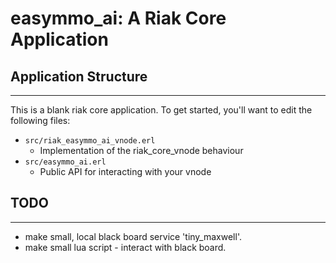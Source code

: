 easymmo_ai: A Riak Core Application
======================================

## Application Structure
---------------------

This is a blank riak core application. To get started, you'll want to edit the
following files:

* `src/riak_easymmo_ai_vnode.erl`
  * Implementation of the riak_core_vnode behaviour
* `src/easymmo_ai.erl`
  * Public API for interacting with your vnode


## TODO
---------------------
* make small, local black board service 'tiny_maxwell'.
* make small lua script - interact with black board.


